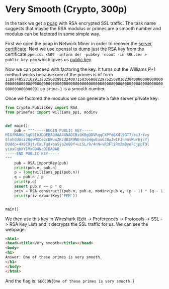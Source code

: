 # Very Smooth (Crypto, 300p)

In the task we get a [pcap](s.pcap) with RSA encrypted SSL traffic.
The task name suggests that maybe the RSA modulus or primes are a smooth number and modulus can be factored in some simple way.

First we open the pcap in Network Miner in order to recover the [server certificate](SRL.cer).
Next we use openssl to dump just the RSA key from the certificate `openssl x509 -inform der -pubkey -noout -in SRL.cer > public_key.pem` which gives us [public key](public_key.pem).

Now we can proceed with factoring the key.
It turns out the Williams P+1 method works because one of the primes is of form `11807485231629132025602991324007150366908229752508016230400000000000000000000000000000000000000000000000000000000000000000000000000000000000000000000000001` so `prime-1` is a smooth number.

Once we factored the modulus we can generate a fake server private key:

```python
from Crypto.PublicKey import RSA
from primefac import williams_pp1, modinv


def main():
    pub = """-----BEGIN PUBLIC KEY-----
MIGfMA0GCSqGSIb3DQEBAQUAA4GNADCBiQKBgQDVRqqCXPYd6Xdl9GT7/kiJrYvy
8lohddAsi28qwMXCe2cDWuwZKzdB3R9NEnUxsHqwEuuGJBwJwIFJnmnvWurHjcYj
DUddp+4X8C9jtvCaLTgd+baSjo2eB0f+uiSL/9/4nN+vR3FliRm2mByeFCjppTQl
yioxCqbXYIMxGO4NcQIDAQAB
-----END PUBLIC KEY-----
"""
    pub = RSA.importKey(pub)
    print(pub.e, pub.n)
    p = long(williams_pp1(pub.n))
    q = pub.n / p
    print(p,q)
    assert pub.n == p * q
    priv = RSA.construct((pub.n, pub.e, modinv(pub.e, (p - 1) * (q - 1))))
    print(priv.exportKey('PEM'))


main()
```

We then use this key in Wireshark (Edit -> Preferences -> Protocols -> SSL -> RSA Key List) and it decrypts the SSL traffic for us.
We can see the webpage:

```html
<html>
<head><title>Very smooth</title></head>
<body>
<h1>
Answer: One of these primes is very smooth.
</h1>
</body>
</html>
```

And the flag is: `SECCON{One of these primes is very smooth.}`
